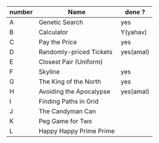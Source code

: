 |number|Name| done ?|
|------|----------------|-------------|
|A|Genetic Search|yes|
|B|Calculator |Y(yahav)|
|C|Pay the Price|yes|
|D|Randomly-priced Tickets |yes(amal)|
|E|Closest Pair (Uniform)||
|F|Skyline|yes|
|G|The King of the North|yes|
|H|Avoiding the Apocalypse |yes(amal)|
|I|Finding Paths in Grid||
|J|The Candyman Can||
|K|Peg Game for Two||
|L|Happy Happy Prime Prime||
